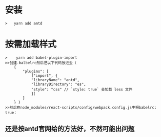 # 安装
	>	yarn add antd
# 按需加载样式
	>	 yarn add babel-plugin-import	
	>>创建.balbelrc然后把以下代码放进去（
		{
  			"plugins": [
    			["import", {
     		 	"libraryName": "antd",
     		 	"libraryDirectory": "es",
      			"style": "css" // `style: true` 会加载 less 文件
    			}]
  			]
		} )	
	>>然后在node_modules/react-scripts/config/webpack.config.js中把babelrc: true：
		
##  还是按antd官网给的方法好，不然可能出问题